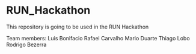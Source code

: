 # RUN_Hackathon
This repository is going to be used in the RUN Hackathon

Team members:
Luis Bonifacio
Rafael Carvalho
Mario Duarte
Thiago Lobo
Rodrigo Bezerra
